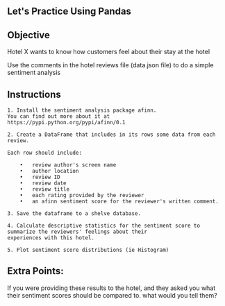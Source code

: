 Let's Practice Using Pandas
---------------------------



Objective
-------------
Hotel X wants to know how customers feel about their stay at the hotel

Use the comments in the hotel reviews file (data.json file) to do a simple sentiment analysis

Instructions
------------
    1. Install the sentiment analysis package afinn. 
    You can find out more about it at https://pypi.python.org/pypi/afinn/0.1

    2. Create a DataFrame that includes in its rows some data from each review.

    Each row should include:

        •	review author's screen name
        •	author location
        •	review ID
        •	review date
        •	review title
        •	each rating provided by the reviewer
        •	an afinn sentiment score for the reviewer's written comment.

    3. Save the dataframe to a shelve database.

    4. Calculate descriptive statistics for the sentiment score to summarize the reviewers' feelings about their
    experiences with this hotel.

    5. Plot sentiment score distributions (ie Histogram)
    
Extra Points:
------------
If you were providing these results to the hotel, and they asked you what their sentiment scores should be compared to.
what would you tell them?
